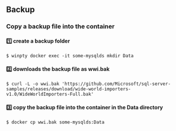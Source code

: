## Backup

### Copy a backup file into the container
#### :one: create a backup folder

```
$ winpty docker exec -it some-mysqlds mkdir Data
```
#### :two: downloads the backup file as wwi.bak
```
$ curl -L -o wwi.bak 'https://github.com/Microsoft/sql-server-samples/releases/download/wide-world-importers-v1.0/WideWorldImporters-Full.bak'
```
#### :three: copy the backup file into the container in the Data directory
```
$ docker cp wwi.bak some-mysqlds:Data
```
